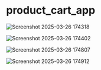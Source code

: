 # product_cart_app
![Screenshot 2025-03-26 174318](https://github.com/user-attachments/assets/f782f83c-7caa-412c-a315-819f49dd573a)

![Screenshot 2025-03-26 174402](https://github.com/user-attachments/assets/e9cc5503-cdba-4dfe-bf82-7f400d9b605d)

![Screenshot 2025-03-26 174807](https://github.com/user-attachments/assets/5994cd8e-8130-49a7-8b90-53bdf3eca83b)

![Screenshot 2025-03-26 174912](https://github.com/user-attachments/assets/392fcdf7-2710-4745-966b-2cb8287ba96d)
